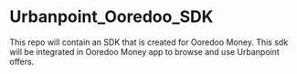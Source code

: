# Urbanpoint_Ooredoo_SDK
This repo will contain an SDK that is created for Ooredoo Money. This sdk will be integrated in Ooredoo Money app to browse and use Urbanpoint offers.
